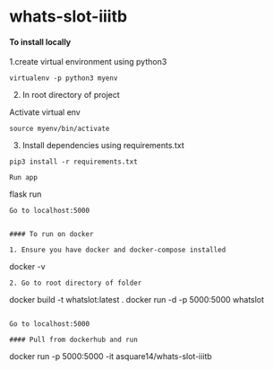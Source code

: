 # whats-slot-iiitb

#### To install locally

1.create virtual environment using python3

```
virtualenv -p python3 myenv
```

2. In root directory of project

Activate virtual env

```
source myenv/bin/activate
```

3. Install dependencies using requirements.txt

```
pip3 install -r requirements.txt
```


```
Run app

```
flask run 
```
Go to localhost:5000


#### To run on docker

1. Ensure you have docker and docker-compose installed 

```
docker -v
```
2. Go to root directory of folder

```
docker build -t whatslot:latest .
docker run -d -p 5000:5000 whatslot
```

Go to localhost:5000

#### Pull from dockerhub and run

```
docker run -p 5000:5000 -it asquare14/whats-slot-iiitb
```
